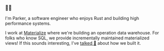 ### 🚙👋

I'm Parker, a software engineer who enjoys Rust and building high performance systems.


I work at [Materialize](https://materialize.com/) where we're building an operation data warehouse.
For folks who know SQL, we provide incrementally maintained materialized views! If this sounds interesting,
I've [talked 🎥](https://www.youtube.com/watch?v=DAtAA6BE0YE) about how we built it.


<!--
**ParkMyCar/ParkMyCar** is a ✨ _special_ ✨ repository because its `README.md` (this file) appears on your GitHub profile.

Here are some ideas to get you started:

- 🔭 I’m currently working on ...
- 🌱 I’m currently learning ...
- 👯 I’m looking to collaborate on ...
- 🤔 I’m looking for help with ...
- 💬 Ask me about ...
- 📫 How to reach me: ...
- 😄 Pronouns: ...
- ⚡ Fun fact: ...
-->
